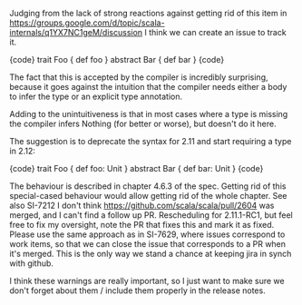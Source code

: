 Judging from the lack of strong reactions against getting rid of this item in https://groups.google.com/d/topic/scala-internals/q1YX7NC1geM/discussion I think we can create an issue to track it.

{code}
trait Foo { def foo }
abstract Bar { def bar }
{code}

The fact that this is accepted by the compiler is incredibly surprising, because it goes against the intuition that the compiler needs either a body to infer the type or an explicit type annotation.

Adding to the unintuitiveness is that in most cases where a type is missing the compiler infers Nothing (for better or worse), but doesn't do it here.

The suggestion is to deprecate the syntax for 2.11 and start requiring a type in 2.12:

{code}
trait Foo { def foo: Unit }
abstract Bar { def bar: Unit }
{code}

The behaviour is described in chapter 4.6.3 of the spec. Getting rid of this special-cased behaviour would allow getting rid of the whole chapter.
See also SI-7212
I don't think https://github.com/scala/scala/pull/2604 was merged, and I can't find a follow up PR.
Rescheduling for 2.11.1-RC1, but feel free to fix my oversight, note the PR that fixes this and mark it as fixed.
Please use the same approach as in SI-7629,  where issues correspond to work items, so that we can close the issue that corresponds to a PR when it's merged. This is the only way we stand a chance at keeping jira in synch with github.

I think these warnings are really important, so I just want to make sure we don't forget about them / include them properly in the release notes.
